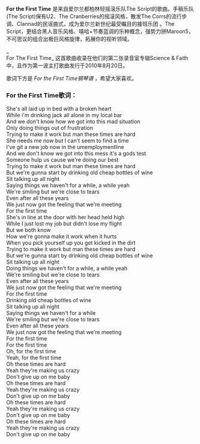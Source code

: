 

**For the First Time** 是来自爱尔兰都柏林轻摇滚乐队The Script的歌曲。手稿乐队(The Script)保有U2、The
Cranberries的摇滚风格，散发The Corrs的流行步调、Clannad的民谣曲式，成为爱尔兰新世纪最受瞩目的接班乐团 。The
Script，更结合黑人音乐风格、嘻哈+节奏蓝调的乐种概念，强势力拼Maroon5，不可思议的组合出极巨风格旋律，拓展你的视听领域。

_  
For The First Time_ 这首歌曲收录在他们的第二张录音室专辑Science &
Faith中，且作为第一波主打歌曲发行于2010年8月20日。

  
歌词下方是 _For the First Time钢琴谱_ ，希望大家喜欢。

### For the First Time歌词：

She's all laid up in bed with a broken heart  
While i'm drinking jack all alone in my local bar  
And we don't know how we got into this mad situation  
Only doing things out of frustration  
Trying to make it work but man these times are hard  
She needs me now but I can't seem to find a time  
I've git a new job now in the umemploymentline  
And we don't know we got into this mess it's a gods test  
Someone hulp us cause we're doing our best  
Trying to make it work but man these times are hard  
But we're gunna start by drinking old cheap bottles of wine  
Sit talking up all night  
Saying things we haven't for a while, a while yeah  
We're smiling but we're close to tears  
Even after all these years  
We just now got the feeling that we're meeting  
For the first time  
She's in line at the door with her head held high  
While I just lost my job but didn't lose my flight  
But we both know  
How we're gonna make it work when it hurts  
When you pick yourself up you get kicked in the dirt  
Trying to make it work but man these times are hard  
But we're gunna start by drinking old cheap bottles of wine  
Sit talking up all night  
Doing things we haven't for a while, a while yeah  
We're smiling but we're close to tears  
Even after all these years  
We just now got the feeling that we're meeting  
For the first time  
Drinking old cheap bottles of wine  
Sit talking up all night  
Saying things we haven't for a while  
We're smiling but we're close to tears  
Even after all these years  
We just now got the feeling that we're meeting  
For the first time  
For the first time  
Oh, for the first time  
Yeah, for the first time  
Oh these times are hard  
Yeah they're making us crazy  
Don't give up on me baby  
Oh these times are hard  
Yeah they're making us crazy  
Don't give up on me baby  
Oh these times are hard  
Yeah they're making us crazy  
Don't give up on me baby  
Oh these times are hard  
Yeah they're making us crazy  
Don't give up on me baby

